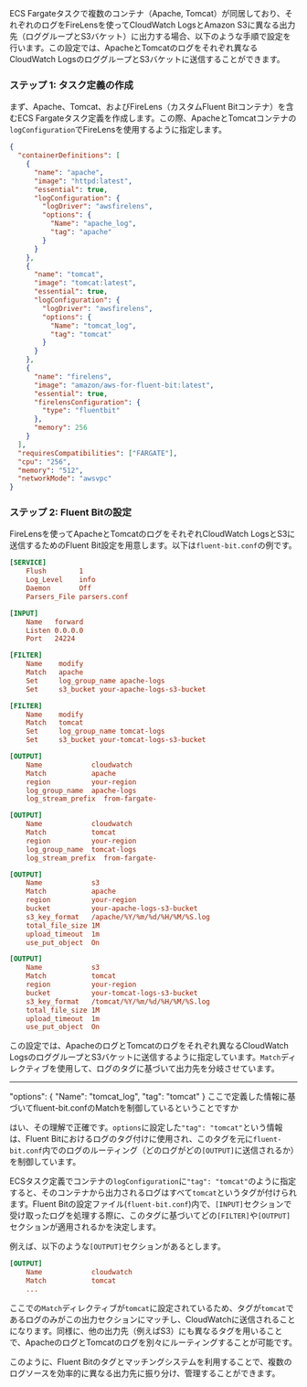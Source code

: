 ECS Fargateタスクで複数のコンテナ（Apache, Tomcat）が同居しており、それぞれのログをFireLensを使ってCloudWatch LogsとAmazon S3に異なる出力先（ロググループとS3バケット）に出力する場合、以下のような手順で設定を行います。この設定では、ApacheとTomcatのログをそれぞれ異なるCloudWatch LogsのロググループとS3バケットに送信することができます。

### ステップ 1: タスク定義の作成

まず、Apache、Tomcat、およびFireLens（カスタムFluent Bitコンテナ）を含むECS Fargateタスク定義を作成します。この際、ApacheとTomcatコンテナの`logConfiguration`でFireLensを使用するように指定します。

```json
{
  "containerDefinitions": [
    {
      "name": "apache",
      "image": "httpd:latest",
      "essential": true,
      "logConfiguration": {
        "logDriver": "awsfirelens",
        "options": {
          "Name": "apache_log",
          "tag": "apache"
        }
      }
    },
    {
      "name": "tomcat",
      "image": "tomcat:latest",
      "essential": true,
      "logConfiguration": {
        "logDriver": "awsfirelens",
        "options": {
          "Name": "tomcat_log",
          "tag": "tomcat"
        }
      }
    },
    {
      "name": "firelens",
      "image": "amazon/aws-for-fluent-bit:latest",
      "essential": true,
      "firelensConfiguration": {
        "type": "fluentbit"
      },
      "memory": 256
    }
  ],
  "requiresCompatibilities": ["FARGATE"],
  "cpu": "256",
  "memory": "512",
  "networkMode": "awsvpc"
}
```

### ステップ 2: Fluent Bitの設定

FireLensを使ってApacheとTomcatのログをそれぞれCloudWatch LogsとS3に送信するためのFluent Bit設定を用意します。以下は`fluent-bit.conf`の例です。

```ini
[SERVICE]
    Flush        1
    Log_Level    info
    Daemon       Off
    Parsers_File parsers.conf

[INPUT]
    Name   forward
    Listen 0.0.0.0
    Port   24224

[FILTER]
    Name    modify
    Match   apache
    Set     log_group_name apache-logs
    Set     s3_bucket your-apache-logs-s3-bucket

[FILTER]
    Name    modify
    Match   tomcat
    Set     log_group_name tomcat-logs
    Set     s3_bucket your-tomcat-logs-s3-bucket

[OUTPUT]
    Name            cloudwatch
    Match           apache
    region          your-region
    log_group_name  apache-logs
    log_stream_prefix  from-fargate-

[OUTPUT]
    Name            cloudwatch
    Match           tomcat
    region          your-region
    log_group_name  tomcat-logs
    log_stream_prefix  from-fargate-

[OUTPUT]
    Name            s3
    Match           apache
    region          your-region
    bucket          your-apache-logs-s3-bucket
    s3_key_format   /apache/%Y/%m/%d/%H/%M/%S.log
    total_file_size 1M
    upload_timeout  1m
    use_put_object  On

[OUTPUT]
    Name            s3
    Match           tomcat
    region          your-region
    bucket          your-tomcat-logs-s3-bucket
    s3_key_format   /tomcat/%Y/%m/%d/%H/%M/%S.log
    total_file_size 1M
    upload_timeout  1m
    use_put_object  On
```

この設定では、ApacheのログとTomcatのログをそれぞれ異なるCloudWatch LogsのロググループとS3バケットに送信するように指定しています。`Match`ディレクティブを使用して、ログのタグに基づいて出力先を分岐させています。


---

"options": {
          "Name": "tomcat_log",
          "tag": "tomcat"
        }
ここで定義した情報に基づいてfluent-bit.confのMatchを制御しているということですか


はい、その理解で正確です。`options`に設定した`"tag": "tomcat"`という情報は、Fluent Bitにおけるログのタグ付けに使用され、このタグを元に`fluent-bit.conf`内でのログのルーティング（どのログがどの`[OUTPUT]`に送信されるか）を制御しています。

ECSタスク定義でコンテナの`logConfiguration`に`"tag": "tomcat"`のように指定すると、そのコンテナから出力されるログはすべて`tomcat`というタグが付けられます。Fluent Bitの設定ファイル(`fluent-bit.conf`)内で、`[INPUT]`セクションで受け取ったログを処理する際に、このタグに基づいてどの`[FILTER]`や`[OUTPUT]`セクションが適用されるかを決定します。

例えば、以下のような`[OUTPUT]`セクションがあるとします。

```ini
[OUTPUT]
    Name            cloudwatch
    Match           tomcat
    ...
```

ここでの`Match`ディレクティブが`tomcat`に設定されているため、タグが`tomcat`であるログのみがこの出力セクションにマッチし、CloudWatchに送信されることになります。同様に、他の出力先（例えばS3）にも異なるタグを用いることで、ApacheのログとTomcatのログを別々にルーティングすることが可能です。

このように、Fluent Bitのタグとマッチングシステムを利用することで、複数のログソースを効率的に異なる出力先に振り分け、管理することができます。
